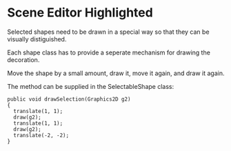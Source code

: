 # Scene Editor Highlighted

Selected shapes need to be drawn in a special way so that they can be visually distiguished. 

Each shape class has to provide a seperate mechanism for drawing the decoration.  

Move the shape by a small amount, draw it, move it again, and draw it again. 

The method can be supplied in the SelectableShape class:

    public void drawSelection(Graphics2D g2)
    {
      translate(1, 1);
      draw(g2);
      translate(1, 1);
      draw(g2);
      translate(-2, -2);
    }
    
